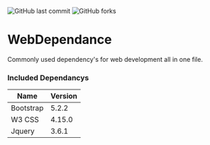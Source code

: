 ![GitHub last commit](https://img.shields.io/github/last-commit/KoolKreator/WebDependance?style=for-the-badge) ![GitHub forks](https://img.shields.io/github/forks/KoolKreator/WebDependance?style=for-the-badge)  

# WebDependance
Commonly used dependency's for web development all in one file.

### Included Dependancys
| Name | Version |
| ----------- | ----------- |
| Bootstrap | 5.2.2 |
| W3 CSS | 4.15.0 |
| Jquery | 3.6.1 |
